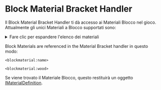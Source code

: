 # Block Material Bracket Handler

Il Block Material Bracket Handler ti dà accesso ai Materiali Blocco nel gioco. Attualmente gli unici Materiali a Blocco supportati sono:

<details>
    <summary>Fare clic per espandere l'elenco dei materiali</summary>
    <ul>
        <li>Aria</li>
        <li>Erba</li>
        <li>Terreno</li>
        <li>Legno</li>
        <li>Roccia</li>
        <li>Ferro</li>
        <li>Incudine</li>
        <li>Acqua</li>
        <li>Lava</li>
        <li>Foglie</li>
        <li>Piante</li>
        <li>Vine</li>
        <li>Spugna</li>
        <li>Tessuto</li>
        <li>Fuoco</li>
        <li>sabbia</li>
        <li>Circuiti</li>
        <li>Tappeto</li>
        <li>Vetro</li>
        <li>Redstone_Light</li>
        <li>TNT</li>
        <li>Corallo</li>
        <li>Ghiaccio</li>
        <li>Ghiaccio</li>
        <li>Neve</li>
        <li>Cactus</li>
        <li>Argilla</li>
        <li>Gourd</li>
        <li>Uovo Di Drago</li>
        <li>Portale</li>
        <li>Torta</li>
        <li>Web</li>
    </ul>
</details>

Block Materials are referenced in the Material Bracket handler in questo modo:

```zenscript
<blockmaterial:name>

<blockmaterial:wood>
```

Se viene trovato il Materiale Blocco, questo restituirà un oggetto [IMaterialDefinition](/Mods/ContentTweaker/Vanilla/Types/Block/IMaterialDefinition/).